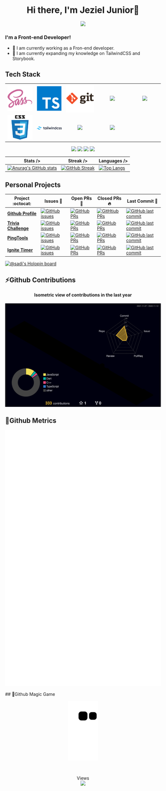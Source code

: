 <body>
  <div align="center">
    <h1> Hi there, I'm Jeziel Junior👋<a href="#"></h1>
  </div>
<p align="center">
<a href="https://github.com/jeziel-jr"><img src="https://readme-typing-svg.herokuapp.com?lines=Javascript+Developer;React+Developer;Front-end+Developer&center=true&width=500&height=50"></a>

### I'm a Front-end Developer!

- 🔭 I am currently working as a Fron-end developer.
- 🌱 I am currently expanding my knowledge on TailwindCSS and Storybook.

<h2>Tech Stack</h2>

<table width="80%">
<tr>
    <td align='center' width="200">
      <img src="https://github.com/devicons/devicon/blob/master/icons/sass/sass-original.svg" width="100">
    </td>

  <td align='center' width="200">
        <img src="https://github.com/devicons/devicon/blob/master/icons/typescript/typescript-original.svg" width="100">
    </td>
 <td align='center' width="200">
        <img src="https://github.com/devicons/devicon/blob/master/icons/git/git-original-wordmark.svg" width="100">
    </td>
 <td align='center' width="200">
        <img src="https://www.vectorlogo.zone/logos/reactjs/reactjs-ar21.svg">
    </td>
 <td align='center' width="200">
        <img src="https://upload.wikimedia.org/wikipedia/commons/thumb/3/38/HTML5_Badge.svg/600px-HTML5_Badge.svg.png"  width="70">
    </td>
 
</tr>
 
<tr>
    <td align='center' width="200">
        <img src="https://raw.githubusercontent.com/devicons/devicon/0d6c64dbbf311879f7d563bfc3ccf559f9ed111c/icons/css3/css3-original-wordmark.svg" width="80">
    </td>
    <td align='center' width="200">
        <img src="https://github.com/devicons/devicon/blob/master/icons/tailwindcss/tailwindcss-original-wordmark.svg" width="170">
    </td>
    <td align='center' width="200">
        <img src="https://github.com/abranhe/programming-languages-logos/blob/master/src/javascript/javascript.svg" width="90">
    </td>
    <td align='center' width="200">
        <img src="https://cdn.jsdelivr.net/gh/devicons/devicon/icons/jest/jest-plain.svg" width="90">
    </td>
</tr>
 
</table>
	  
</p>
<p align="center">
<a target="_blank" href="https://www.linkedin.com/in/jeziel-junior/"><img src="https://img.shields.io/badge/LinkedIn-0077B5?style=for-the-badge&logo=linkedin&logoColor=white"/></a>
<a target="_blank" href="mailto:jezieljunior29@hotmail.com"><img src="https://img.shields.io/badge/Microsoft_Outlook-0078D4?style=for-the-badge&logo=microsoft-outlook&logoColor=white"/></a>
<a target="_blank" href="https://www.instagram.com/jezieljuniordev/"><img src="https://img.shields.io/badge/Instagram-E4405F?style=for-the-badge&logo=instagram&logoColor=white"/></a>
<a target="_blank" href="https://api.whatsapp.com/send?phone=5581994038969"><img src="https://img.shields.io/badge/WhatsApp-25D366?style=for-the-badge&logo=whatsapp&logoColor=white"/></a>
 </p>
 
 
|Stats />|Streak />|Languages />
|---|---|---|
|[![Anurag's GitHub stats](https://github-readme-stats.vercel.app/api?username=jeziel-jr&theme=algolia)](https://github.com/anuraghazra/github-readme-stats)|[![GitHub Streak](https://streak-stats.demolab.com/?user=jeziel-jr&theme=algolia&hide_border=true&border_radius=32&date_format=j%20M%5B%20Y%5D&ring=888888)](https://git.io/streak-stats)|[![Top Langs](https://github-readme-stats.vercel.app/api/top-langs/?username=jeziel-jr&layout=compact&theme=algolia)](https://github.com/anuraghazra/github-readme-stats)|
 
	
## Personal Projects

| Project :octocat:                                                                | Issues :bug:                                                                                                                                                                             | Open PRs :bell:                                                                                                                                                             | Closed PRs :fire:                                                                                                                                                                                                       | Last Commit 🚩                                                                                                                                                                                      |
| -------------------------------------------------------------------------------- | ---------------------------------------------------------------------------------------------------------------------------------------------------------------------------------------- | --------------------------------------------------------------------------------------------------------------------------------------------------------------------------- | ----------------------------------------------------------------------------------------------------------------------------------------------------------------------------------------------------------------------- | --------------------------------------------------------------------------------------------------------------------------------------------------------------------------------------------------- |
| [**Github Profile**](https://github.com/jeziel-jr/transcript_summary)    | [![GitHub issues](https://img.shields.io/github/issues/jeziel-jr/jeziel-jr?color=green&logo=github&style=flat)](https://github.com/jeziel-jr/jeziel-jr/issues)       | [![GitHub PRs](https://img.shields.io/github/issues-pr/jeziel-jr/jeziel-jr?style=flat&logo=github)](https://github.com/jeziel-jr/jeziel-jr/pulls)       | [![GitHtiub PRs](https://img.shields.io/github/issues-pr-closed/jeziel-jr/jeziel-jr?style=flat&color=critical&logo=github)](https://github.com/jeziel-jr/jeziel-jr/pulls?q=is%3Apr+is%3Aclosed)     | [![GitHub last commit](https://img.shields.io/github/last-commit/jeziel-jr/jeziel-jr?color=blue&logo=github&style=flat)](https://github.com/jeziel-jr/jeziel-jr/commits/)       |
| [**Trivia Challenge**](https://github.com/jeziel-jr/trivia-challenge)                   | [![GitHub issues](https://img.shields.io/github/issues/jeziel-jr/trivia-challenge?color=green&logo=github&style=flat)](https://github.com/jeziel-jr/trivia-challenge/issues)                       | [![GitHub PRs](https://img.shields.io/github/issues-pr/jeziel-jr/trivia-challenge?style=flat&logo=github)](https://github.com/jeziel-jr/trivia-challenge/pulls)                       | [![GitHub PRs](https://img.shields.io/github/issues-pr-closed/jeziel-jr/trivia-challenge?style=flat&color=critical&logo=github)](https://github.com/jeziel-jr/trivia-challenge/pulls?q=is%3Apr+is%3Aclosed)                       | [![GitHub last commit](https://img.shields.io/github/last-commit/jeziel-jr/trivia-challenge?color=blue&logo=github&style=flat)](https://github.com/jeziel-jr/trivia-challenge/commits/)                       |
| [**PingTools**](https://github.com/jeziel-jr/pingtools) | [![GitHub issues](https://img.shields.io/github/issues/jeziel-jr/pingtools?color=green&logo=github&style=flat)](https://github.com/jeziel-jr/pingtools/issues) | [![GitHub PRs](https://img.shields.io/github/issues-pr/jeziel-jr/pingtools?style=flat&logo=github)](https://github.com/jeziel-jr/pingtools/pulls) | [![GitHub PRs](https://img.shields.io/github/issues-pr-closed/jeziel-jr/pingtools?style=flat&color=critical&logo=github)](https://github.com/jeziel-jr/pingtools/pulls?q=is%3Apr+is%3Aclosed) | [![GitHub last commit](https://img.shields.io/github/last-commit/jeziel-jr/pingtools?color=blue&logo=github&style=flat)](https://github.com/jeziel-jr/pingtools/commits/) |
| [**Ignite Timer**](https://github.com/jeziel-jr/ignite-timer)                  | [![GitHub issues](https://img.shields.io/github/issues/jeziel-jr/ignite-timer?color=green&logo=github&style=flat)](https://github.com/jeziel-jr/ignite-timer/issues)                           | [![GitHub PRs](https://img.shields.io/github/issues-pr/jeziel-jr/ignite-timer?style=flat&logo=github)](https://github.com/jeziel-jr/ignite-timer/pulls)                           | [![GitHub PRs](https://img.shields.io/github/issues-pr-closed/jeziel-jr/ignite-timer?style=flat&color=critical&logo=github)](https://github.com/jeziel-jr/ignite-timer/pulls?q=is%3Apr+is%3Aclosed)                           | [![GitHub last commit](https://img.shields.io/github/last-commit/jeziel-jr/ignite-timer?color=blue&logo=github&style=flat)](https://github.com/jeziel-jr/ignite-timer/commits/)                           |

 
[![@sadi's Holopin board](https://holopin.io/api/user/board?user=sadi)](https://holopin.io/@sadi)

## ⚡️Github Contributions
	
<h4 align="center">Isometric view of contributions in the last year</h4>
<p align="center">
	<a href="./profile-3d-contrib/profile-night-rainbow.svg">
		<img width="900em" src="./profile-3d-contrib/profile-night-rainbow.svg">
	</a>
</p>

## 🚀Github Metrics

<p align="center">
	<img width="625em" src="https://github.com/saadfareed/saadfareed/blob/main/github-metrics.svg" />
</p>	
## 🐛Github Magic Game

<p align="center">
  <img src="https://github.com/saadfareed/saadfareed/raw/output/github-contribution-grid-snake.svg" alt="snake"></center>
</p>
<br>

<p align="center"> 
  Views<br>
  <img src="https://profile-counter.glitch.me/saadfareed/count.svg" />
</p>
